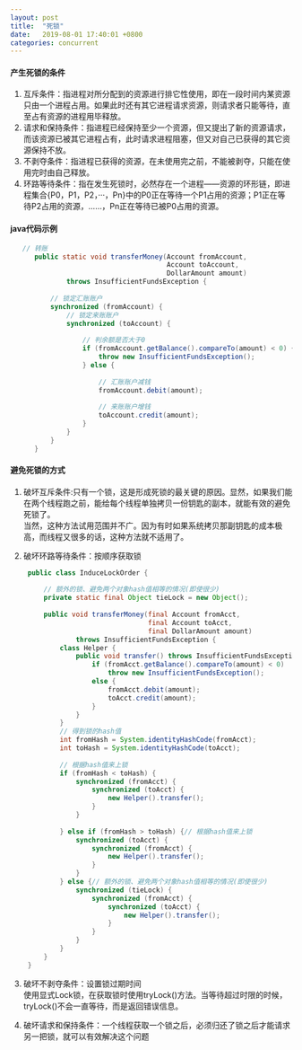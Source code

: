```yaml
---
layout: post
title:  "死锁"
date:   2019-08-01 17:40:01 +0800
categories: concurrent
---
```


#### 产生死锁的条件
1. 互斥条件：指进程对所分配到的资源进行排它性使用，即在一段时间内某资源只由一个进程占用。如果此时还有其它进程请求资源，则请求者只能等待，直至占有资源的进程用毕释放。
2. 请求和保持条件：指进程已经保持至少一个资源，但又提出了新的资源请求，而该资源已被其它进程占有，此时请求进程阻塞，但又对自己已获得的其它资源保持不放。
3. 不剥夺条件：指进程已获得的资源，在未使用完之前，不能被剥夺，只能在使用完时由自己释放。
4. 环路等待条件：指在发生死锁时，必然存在一个进程——资源的环形链，即进程集合{P0，P1，P2，···，Pn}中的P0正在等待一个P1占用的资源；P1正在等待P2占用的资源，……，Pn正在等待已被P0占用的资源。

#### java代码示例

  ```java
     // 转账
        public static void transferMoney(Account fromAccount,
                                         Account toAccount,
                                         DollarAmount amount)
                throws InsufficientFundsException {
    
            // 锁定汇账账户
            synchronized (fromAccount) {
                // 锁定来账账户
                synchronized (toAccount) {
    
                    // 判余额是否大于0
                    if (fromAccount.getBalance().compareTo(amount) < 0) {
                        throw new InsufficientFundsException();
                    } else {
    
                        // 汇账账户减钱
                        fromAccount.debit(amount);
    
                        // 来账账户增钱
                        toAccount.credit(amount);
                    }
                }
            }
        }
  ```
    
#### 避免死锁的方式
1. 破坏互斥条件:只有一个锁，这是形成死锁的最关键的原因。显然，如果我们能在两个线程跑之前，能给每个线程单独拷贝一份钥匙的副本，就能有效的避免死锁了。   
    当然，这种方法试用范围并不广。因为有时如果系统拷贝那副钥匙的成本极高，而线程又很多的话，这种方法就不适用了。
2. 破坏环路等待条件：按顺序获取锁
   ```java
    public class InduceLockOrder {
    
        // 额外的锁、避免两个对象hash值相等的情况(即使很少)
        private static final Object tieLock = new Object();
    
        public void transferMoney(final Account fromAcct,
                                  final Account toAcct,
                                  final DollarAmount amount)
                throws InsufficientFundsException {
            class Helper {
                public void transfer() throws InsufficientFundsException {
                    if (fromAcct.getBalance().compareTo(amount) < 0)
                        throw new InsufficientFundsException();
                    else {
                        fromAcct.debit(amount);
                        toAcct.credit(amount);
                    }
                }
            }
            // 得到锁的hash值
            int fromHash = System.identityHashCode(fromAcct);
            int toHash = System.identityHashCode(toAcct);
    
            // 根据hash值来上锁
            if (fromHash < toHash) {
                synchronized (fromAcct) {
                    synchronized (toAcct) {
                        new Helper().transfer();
                    }
                }
    
            } else if (fromHash > toHash) {// 根据hash值来上锁
                synchronized (toAcct) {
                    synchronized (fromAcct) {
                        new Helper().transfer();
                    }
                }
            } else {// 额外的锁、避免两个对象hash值相等的情况(即使很少)
                synchronized (tieLock) {
                    synchronized (fromAcct) {
                        synchronized (toAcct) {
                            new Helper().transfer();
                        }
                    }
                }
            }
        }
    }
   ```
3. 破坏不剥夺条件：设置锁过期时间  
    使用显式Lock锁，在获取锁时使用tryLock()方法。当等待超过时限的时候，tryLock()不会一直等待，而是返回错误信息。
    
4. 破坏请求和保持条件：一个线程获取一个锁之后，必须归还了锁之后才能请求另一把锁，就可以有效解决这个问题
        